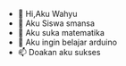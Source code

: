 - 👋 Hi,Aku Wahyu
- 👀 Aku Siswa smansa
- 🌱 Aku suka matematika
- 💞️ Aku ingin belajar arduino
- 📫 Doakan aku sukses

<!---
Whyuwrdnaaa/Whyuwrdnaaa is a ✨ special ✨ repository because its `README.md` (this file) appears on your GitHub profile.
You can click the Preview link to take a look at your changes.
--->

